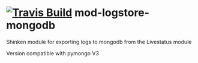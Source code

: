 <a href='https://travis-ci.org/shinken-monitoring/mod-logstore-mongodb'><img src='https://api.travis-ci.org/shinken-monitoring/mod-logstore-mongodb.svg?branch=master' alt='Travis Build'></a>
mod-logstore-mongodb
====================

Shinken module for exporting logs to mongodb from the Livestatus module

Version compatible with pymongo V3

